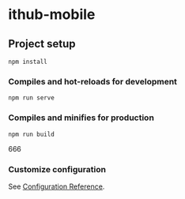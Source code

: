 <!--
 * @Author: your name
 * @Date: 2021-01-01 10:03:35
 * @LastEditTime: 2021-01-03 17:41:25
 * @LastEditors: Please set LastEditors
 * @Description: In User Settings Edit
 * @FilePath: \dong_test\README.md
-->
# ithub-mobile

## Project setup
```
npm install
```

### Compiles and hot-reloads for development
```
npm run serve
```

### Compiles and minifies for production
```
npm run build
```
666
### Customize configuration
See [Configuration Reference](https://cli.vuejs.org/config/).
